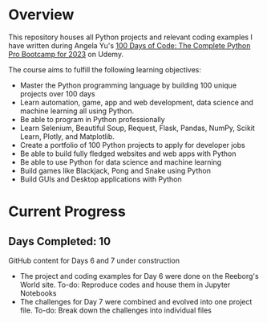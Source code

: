 # Overview

This repository houses all Python projects and relevant coding examples I have written during Angela Yu's [100 Days of Code: The Complete Python Pro Bootcamp for 2023](https://www.udemy.com/course/100-days-of-code/) on Udemy.

The course aims to fulfill the following learning objectives:

- Master the Python programming language by building 100 unique projects over 100 days
- Learn automation, game, app and web development, data science and machine learning all using Python.
- Be able to program in Python professionally
- Learn Selenium, Beautiful Soup, Request, Flask, Pandas, NumPy, Scikit Learn, Plotly, and Matplotlib.
- Create a portfolio of 100 Python projects to apply for developer jobs
- Be able to build fully fledged websites and web apps with Python
- Be able to use Python for data science and machine learning
- Build games like Blackjack, Pong and Snake using Python
- Build GUIs and Desktop applications with Python

# Current Progress
## Days Completed: 10


GitHub content for Days 6 and 7 under construction
- The project and coding examples for Day 6 were done on the Reeborg's World site. To-do: Reproduce codes and house them in Jupyter Notebooks
- The challenges for Day 7 were combined and evolved into one project file. To-do: Break down the challenges into individual files
